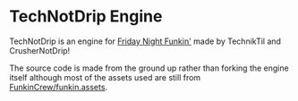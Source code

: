 # TechNotDrip Engine
TechNotDrip is an engine for [Friday Night Funkin'](https://funkin.me/) made by TechnikTil and CrusherNotDrip!

The source code is made from the ground up rather than forking the engine itself although most of the assets used are still from [FunkinCrew/funkin.assets](https://github.com/FunkinCrew/funkin.assets).
